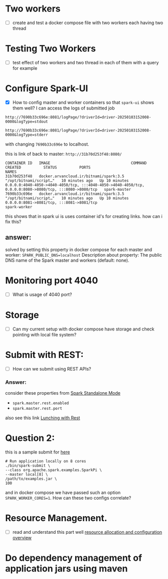 # Two workers
- [ ] create and test a docker compose file with two workers each having two thread
# Testing Two Workers
- [ ] test effect of two workers and two thread in each of them with a query for example
# Configure Spark-UI
- [x] How to config master and worker containers so that `spark-ui` shows them well?
I can access the logs of submitted job

`http://7690b33c696e:8081/logPage/?driverId=driver-20250103152008-0000&logType=stdout`

`http://7690b33c696e:8081/logPage/?driverId=driver-20250103152008-0000&logType=stderr`

with changing  `7690b33c696e` to localhost.

this is link of back to master:
`http://31b70d253f48:8080/`

```text
CONTAINER ID   IMAGE                                    COMMAND                  CREATED          STATUS          PORTS                                                                                                      NAMES
31b70d253f48   docker.arvancloud.ir/bitnami/spark:3.5   "/opt/bitnami/script…"   10 minutes ago   Up 10 minutes   0.0.0.0:4040-4050->4040-4050/tcp, :::4040-4050->4040-4050/tcp, 0.0.0.0:8080->8080/tcp, :::8080->8080/tcp   spark-master
7690b33c696e   docker.arvancloud.ir/bitnami/spark:3.5   "/opt/bitnami/script…"   10 minutes ago   Up 10 minutes   0.0.0.0:8081->8081/tcp, :::8081->8081/tcp                                                                  spark-worker
```
this shows that in spark ui is uses container id's for creating links. how can i fix this?

## answer:
solved by setting this property in docker compose for each master and worker: `SPARK_PUBLIC_DNS=localhost`
Description about property:
The public DNS name of the Spark master and workers (default: none).

# Monitoring port 4040
- [ ] What is usage of 4040 port?

# Storage
- [ ] Can my current setup with docker compose have storage and check pointing with local file system?

# Submit with REST:
- [ ] How can we submit using REST APIs?

### Answer:
consider these properties from [Spark Standalone Mode](https://spark.apache.org/docs/3.5.4/spark-standalone.html)

- `spark.master.rest.enabled`
- `spark.master.rest.port`

also see this link [Lunching with Rest](https://spark.apache.org/docs/3.5.4/spark-standalone.html#rest-api)

# Question 2:
this is a sample submit for [here](https://spark.apache.org/docs/3.5.4/submitting-applications.html#launching-applications-with-spark-submit)
```shell
# Run application locally on 8 cores
./bin/spark-submit \
--class org.apache.spark.examples.SparkPi \
--master local[8] \
/path/to/examples.jar \
100
```
and in docker compose we have passed such an option `SPARK_WORKER_CORES=1`. How can these two configs correlate?

# Resource Management.
- [ ] read and understand this part well [resource allocation and configuration overview](https://spark.apache.org/docs/3.5.4/spark-standalone.html#resource-allocation-and-configuration-overview)

# Do dependency management of application jars using maven